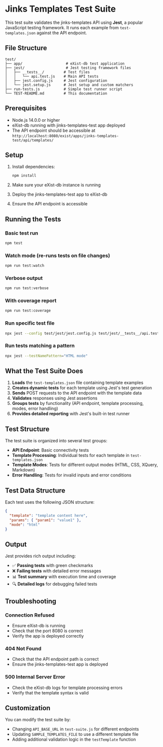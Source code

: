 # Jinks Templates Test Suite

This test suite validates the jinks-templates API using **Jest**, a popular JavaScript testing framework. It runs each example from `test-templates.json` against the API endpoint.

## File Structure

```
test/
├── app/                    # eXist-db test application
├── jest/                   # Jest testing framework files
│   ├── __tests__/         # Test files
│   │   └── api.test.js    # Main API tests
│   ├── jest.config.js     # Jest configuration
│   └── jest.setup.js      # Jest setup and custom matchers
├── run-tests.js           # Simple test runner script
└── TEST-README.md         # This documentation
```

## Prerequisites

- Node.js 14.0.0 or higher
- eXist-db running with jinks-templates-test app deployed
- The API endpoint should be accessible at `http://localhost:8080/exist/apps/jinks-templates-test/api/templates/`

## Setup

1. Install dependencies:
   ```bash
   npm install
   ```

2. Make sure your eXist-db instance is running
3. Deploy the jinks-templates-test app to eXist-db
4. Ensure the API endpoint is accessible

## Running the Tests

### Basic test run
```bash
npm test
```

### Watch mode (re-runs tests on file changes)
```bash
npm run test:watch
```

### Verbose output
```bash
npm run test:verbose
```

### With coverage report
```bash
npm run test:coverage
```

### Run specific test file
```bash
npx jest --config test/jest/jest.config.js test/jest/__tests__/api.test.js
```

### Run tests matching a pattern
```bash
npx jest --testNamePattern="HTML mode"
```

## What the Test Suite Does

1. **Loads** the `test-templates.json` file containing template examples
2. **Creates dynamic tests** for each template using Jest's test generation
3. **Sends** POST requests to the API endpoint with the template data
4. **Validates** responses using Jest assertions
5. **Groups tests** by functionality (API endpoint, template processing, modes, error handling)
6. **Provides detailed reporting** with Jest's built-in test runner

## Test Structure

The test suite is organized into several test groups:

- **API Endpoint**: Basic connectivity tests
- **Template Processing**: Individual tests for each template in `test-templates.json`
- **Template Modes**: Tests for different output modes (HTML, CSS, XQuery, Markdown)
- **Error Handling**: Tests for invalid inputs and error conditions

## Test Data Structure

Each test uses the following JSON structure:
```json
{
  "template": "template content here",
  "params": { "param1": "value1" },
  "mode": "html"
}
```

## Output

Jest provides rich output including:
- ✅ **Passing tests** with green checkmarks
- ❌ **Failing tests** with detailed error messages
- 📊 **Test summary** with execution time and coverage
- 🔍 **Detailed logs** for debugging failed tests

## Troubleshooting

### Connection Refused
- Ensure eXist-db is running
- Check that the port 8080 is correct
- Verify the app is deployed correctly

### 404 Not Found
- Check that the API endpoint path is correct
- Ensure the jinks-templates-test app is deployed

### 500 Internal Server Error
- Check the eXist-db logs for template processing errors
- Verify that the template syntax is valid

## Customization

You can modify the test suite by:
- Changing `API_BASE_URL` in `test-suite.js` for different endpoints
- Updating `SAMPLE_TEMPLATES_FILE` to use a different template file
- Adding additional validation logic in the `testTemplate` function 